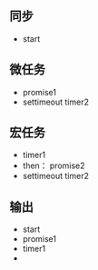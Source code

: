 ## 同步
- start

## 微任务
- promise1
- settimeout timer2

## 宏任务
- timer1
- then： promise2
- settimeout timer2


## 输出
- start
- promise1
- timer1
- 